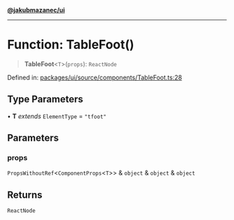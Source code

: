 [**@jakubmazanec/ui**](../README.md)

---

# Function: TableFoot()

> **TableFoot**\<`T`\>(`props`): `ReactNode`

Defined in:
[packages/ui/source/components/TableFoot.ts:28](https://github.com/jakubmazanec/tools/blob/7c5f40d811171692b72a47160bc33d644201b16a/packages/ui/source/components/TableFoot.ts#L28)

## Type Parameters

• **T** _extends_ `ElementType` = `"tfoot"`

## Parameters

### props

`PropsWithoutRef`\<`ComponentProps`\<`T`\>\> & `object` & `object` & `object`

## Returns

`ReactNode`
